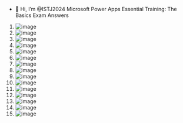 - 👋 Hi, I’m @ISTJ2024
Microsoft Power Apps Essential Training: The Basics Exam Answers

<!---
ISTJ2024/ISTJ2024 is a ✨ special ✨ repository because its `README.md` (this file) appears on your GitHub profile.
You can click the Preview link to take a look at your changes.
--->
1. ![image](https://github.com/user-attachments/assets/c64ca878-5224-481f-9db5-739aeba92eac)
2. ![image](https://github.com/user-attachments/assets/a990b22a-ca24-441a-b885-35937bd1d61b)
3. ![image](https://github.com/user-attachments/assets/f847d813-e80a-4f92-87e6-ea9ef06d3ad7)
4. ![image](https://github.com/user-attachments/assets/7c7bbde0-b457-4d3d-93db-7e007b49e769)
5. ![image](https://github.com/user-attachments/assets/97b4079b-63ae-462e-85b9-92565fe7fcb6)
6. ![image](https://github.com/user-attachments/assets/a5b85cf2-fa24-4f74-95dd-e0d4abd3fb92)
7. ![image](https://github.com/user-attachments/assets/22bbd7d5-2886-4bed-8873-29dae0db103d)
8. ![image](https://github.com/user-attachments/assets/9a6d517e-6e17-45cb-9971-c880afe004e5)
9. ![image](https://github.com/user-attachments/assets/0e229b5a-4df5-429a-ade8-68a6bc8aa38a)
10. ![image](https://github.com/user-attachments/assets/d2ac0f8f-382d-4ee9-8dd5-b4cfe125cd41)
11. ![image](https://github.com/user-attachments/assets/7ba17e2a-74ba-4e05-9eeb-068ebfb38c6d)
12. ![image](https://github.com/user-attachments/assets/dd8ebad6-8689-4949-b0cf-96ed7f79d309)
13. ![image](https://github.com/user-attachments/assets/e26e9601-312c-4d73-be48-bccab490d2f8)
14. ![image](https://github.com/user-attachments/assets/0484bd04-0517-47b5-9d6d-2822840c2e74)
15. ![image](https://github.com/user-attachments/assets/d09eaebc-c5e4-41c5-962e-a51c24f3f97c)
